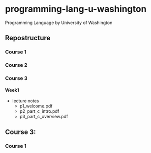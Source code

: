 # programming-lang-u-washington

Programming Language by University of Washington

## Repostructure

### Course 1

### Course 2

### Course 3

#### Week1

- lecture notes
  - p1_welcome.pdf
  - p2_part_c_intro.pdf
  - p3_part_c_overview.pdf

## Course 3:

### Course 1
